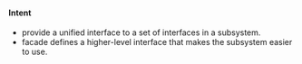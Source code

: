 #### Intent  
 - provide a unified interface to a set of interfaces in a subsystem.  
 - facade defines a higher-level interface that makes the subsystem easier to use.
